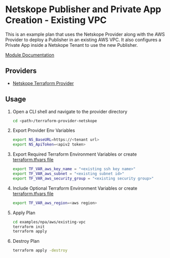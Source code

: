 # Netskope Publisher and Private App Creation - Existing VPC
This is an example plan that uses the Netskope Provider along with the AWS Provider to deploy a Publisher in an existing AWS VPC. It also configures a Private App inside a Netskope Tenant to use the new Publisher.


[Module Documentation](./Module.md)

## Providers

- [Netskope Terraform Provider](https://github.com/netskopeoss/terraform-provider-netskope)

## Usage 
1. Open a CLI shell and navigate to the provider directory
    ```sh
    cd <path>/terraform-provider-netskope
    ```
1. Export Provider Env Variables 
    ```sh 
    export NS_BaseURL=https://<tenant url>
    export NS_ApiToken=<apiv2 token>
    ```
1. Export Required Terraform Environment Variables  or create [terraform.tfvars file](https://www.terraform.io/language/values/variables#variable-definitions-tfvars-files)
    ```sh
    export TF_VAR_aws_key_name = "<existing ssh key name>"
    export TF_VAR_aws_subnet = "<existing subnet id>"
    export TF_VAR_aws_security_group = "<existing security group>"
    ```
1. Include Optional Terraform Environment Variables  or create [terraform.tfvars file](https://www.terraform.io/language/values/variables#variable-definitions-tfvars-files)
    ```sh
    export TF_VAR_aws_region=<aws region>
    ```
1. Apply Plan
    ```sh
    cd examples/npa/aws/existing-vpc    
    terraform init
    terraform apply
    ```
1. Destroy Plan
    ```sh
    terraform apply -destroy
    ```